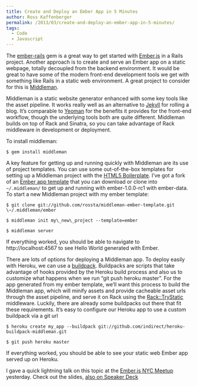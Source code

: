 ```yaml
---
title: Create and Deploy an Ember App in 5 Minutes
author: Ross Kaffenberger
permalink: /2013/03/create-and-deploy-an-ember-app-in-5-minutes/
tags:
  - Code
  - Javascript
---
```

The [ember-rails][1] gem is a great way to get started with [Ember.js][2] in a Rails project. Another approach is to create and serve an Ember app on a static webpage, totally decoupled from the backend environment. It would be great to have some of the modern front-end development tools we get with something like Rails in a static web environment. A great project to consider for this is [Middleman][3].

Middleman is a static website generator enhanced with some key tools like the asset pipeline. It works really well as an alternative to [Jekyll][4] for rolling a blog. It’s comparable to [Yeoman][5] for the benefits it provides for the front-end workflow, though the underlying tools both are quite different. Middleman builds on top of Rack and Sinatra, so you can take advantage of Rack middleware in development or deployment.

To install middleman:

`$ gem install middleman`

A key feature for getting up and running quickly with Middleman are its use of project templates. You can use some out-of-the-box templates for setting up a Middleman project with the [HTML5 Boilerplate][6]. I’ve got a fork of an [Ember app template][7] that you can download or clone into `~/.middleman/` to get up and running with ember-1.0.0-rc1 with ember-data. To start a new Middleman project with my ember template:

```
$ git clone git://github.com/rossta/middleman-ember-template.git \~/.middleman/ember

$ middleman init my\_new\_project --template=ember

$ middleman server
```

If everything worked, you should be able to navigate to http://localhost:4567 to see Hello World generated with Ember.

There are lots of options for deploying a Middleman app. To deploy easily with Heroku, we can use a [buildpack][8]. Buildpacks are scripts that take advantage of hooks provided by the Heroku build process and also us to customize what happens when we run “git push heroku master”. For the app generated from my ember template, we’ll want this process to build the Middleman app, which will minify assets and provide cacheable asset urls through the asset pipeline, and serve it on Rack using the [Rack::TryStatic][9] middleware. Luckily, there are already some buildpacks out there that fit these requirements. It’s easy to configure our Heroku app to use a custom buildpack via a git url

```
$ heroku create my_app --buildpack git://github.com/indirect/heroku-buildpack-middleman.git

$ git push heroku master
```

If everything worked, you should be able to see your static web Ember app served up on Heroku.

I gave a quick lightning talk on this topic at the [Ember.js NYC Meetup][10] yesterday. Check out the slides, [also on Speaker Deck][11]

<script class="speakerdeck-embed" data-id="974b0d70647701301b1e12313b100525" data-ratio="1.29456384323641" src="//speakerdeck.com/assets/embed.js"></script>

[1]:	https://github.com/emberjs/ember-rails
[2]:	http://emberjs.com/
[3]:	http://middlemanapp.com/
[4]:	https://github.com/mojombo/jekyll
[5]:	http://yeoman.io/
[6]:	http://html5boilerplate.com/
[7]:	https://github.com/rossta/middleman-ember-template
[8]:	https://devcenter.heroku.com/articles/buildpacks
[9]:	https://github.com/rack/rack-contrib/blob/master/lib/rack/contrib/try_static.rb
[10]:	http://www.meetup.com/EmberJS-NYC/events/100237642/
[11]:	https://speakerdeck.com/rossta/create-and-deploy-an-ember-app-in-5-minutes
